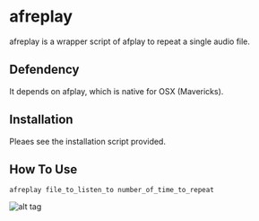 afreplay
========

afreplay is a wrapper script of afplay to repeat a single audio file.

Defendency
----------
It depends on afplay, which is native for OSX (Mavericks).


Installation
------------
Pleaes see the installation script provided.
    
How To Use
----------
    
    afreplay file_to_listen_to number_of_time_to_repeat

![alt tag](http://wono.me/images/afreplay.gif)
